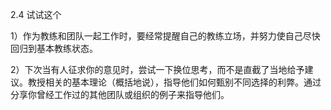 2.4 试试这个

1）作为教练和团队一起工作时，要经常提醒自己的教练立场，并努力使自己尽快回归到基本教练状态。

2）下次当有人征求你的意见时，尝试一下换位思考，而不是直截了当地给予建议。教授相关的基本理论（概括地说），指导他们如何甄别不同选择的利弊。通过分享你曾经工作过的其他团队或组织的例子来指导他们。
